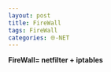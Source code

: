 ```yaml
---
layout: post
title: FireWall
tags: FireWall
categories: 🌐-NET
---
```


**FireWall= netfilter + iptables**
